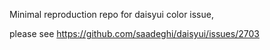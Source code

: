 Minimal reproduction repo for daisyui color issue,

please see <https://github.com/saadeghi/daisyui/issues/2703>
